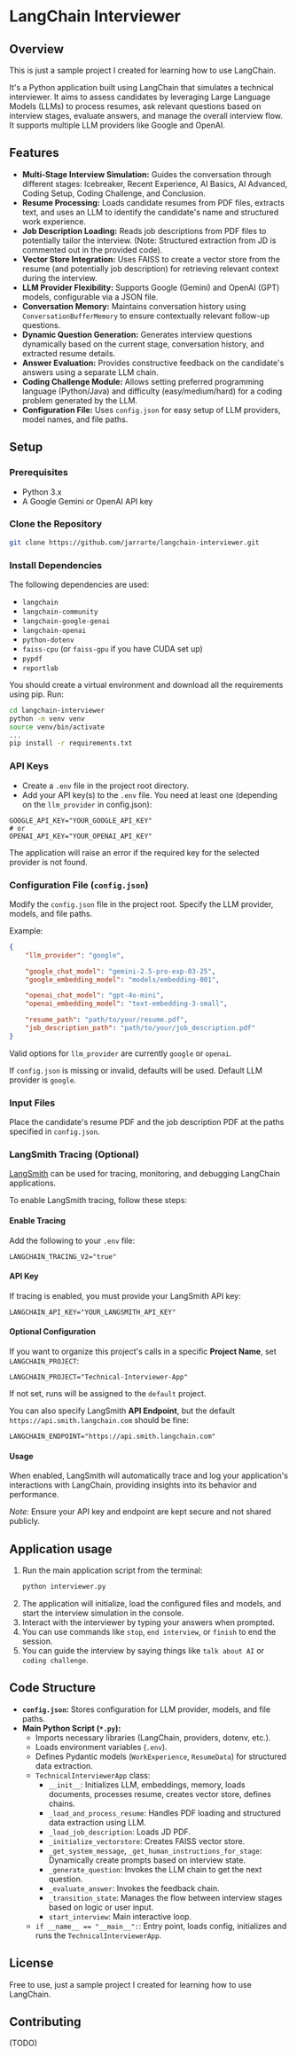 # LangChain Interviewer

## Overview

This is just a sample project I created for learning how to use LangChain.

It's a Python application built using LangChain that simulates a technical interviewer. It aims to assess candidates by leveraging Large Language Models (LLMs) to process resumes, ask relevant questions based on interview stages, evaluate answers, and manage the overall interview flow. It supports multiple LLM providers like Google and OpenAI.

## Features

* **Multi-Stage Interview Simulation:** Guides the conversation through different stages: Icebreaker, Recent Experience, AI Basics, AI Advanced, Coding Setup, Coding Challenge, and Conclusion.
* **Resume Processing:** Loads candidate resumes from PDF files, extracts text, and uses an LLM to identify the candidate's name and structured work experience.
* **Job Description Loading:** Reads job descriptions from PDF files to potentially tailor the interview. (Note: Structured extraction from JD is commented out in the provided code).
* **Vector Store Integration:** Uses FAISS to create a vector store from the resume (and potentially job description) for retrieving relevant context during the interview.
* **LLM Provider Flexibility:** Supports Google (Gemini) and OpenAI (GPT) models, configurable via a JSON file.
* **Conversation Memory:** Maintains conversation history using `ConversationBufferMemory` to ensure contextually relevant follow-up questions.
* **Dynamic Question Generation:** Generates interview questions dynamically based on the current stage, conversation history, and extracted resume details.
* **Answer Evaluation:** Provides constructive feedback on the candidate's answers using a separate LLM chain.
* **Coding Challenge Module:** Allows setting preferred programming language (Python/Java) and difficulty (easy/medium/hard) for a coding problem generated by the LLM.
* **Configuration File:** Uses `config.json` for easy setup of LLM providers, model names, and file paths.

## Setup

### Prerequisites

* Python 3.x
* A Google Gemini or OpenAI API key

### Clone the Repository

```bash
git clone https://github.com/jarrarte/langchain-interviewer.git
```

### Install Dependencies

The following dependencies are used:
* `langchain`
* `langchain-community`
* `langchain-google-genai`
* `langchain-openai`
* `python-dotenv`
* `faiss-cpu` (or `faiss-gpu` if you have CUDA set up)
* `pypdf`
* `reportlab`

You should create a virtual environment and download all the requirements using pip. 
Run:

```bash
cd langchain-interviewer
python -m venv venv
source venv/bin/activate
...
pip install -r requirements.txt
```

### API Keys

* Create a `.env` file in the project root directory.
* Add your API key(s) to the `.env` file. You need at least one (depending on the `llm_provider` in config.json):

```dotenv
GOOGLE_API_KEY="YOUR_GOOGLE_API_KEY"
# or
OPENAI_API_KEY="YOUR_OPENAI_API_KEY"
```
The application will raise an error if the required key for the selected provider is not found.

### Configuration File (`config.json`)

Modify the `config.json` file in the project root. Specify the LLM provider, models, and file paths. 

Example:
```json
{
    "llm_provider": "google",

    "google_chat_model": "gemini-2.5-pro-exp-03-25",
    "google_embedding_model": "models/embedding-001",

    "openai_chat_model": "gpt-4o-mini",
    "openai_embedding_model": "text-embedding-3-small",

    "resume_path": "path/to/your/resume.pdf",
    "job_description_path": "path/to/your/job_description.pdf"
}
```
Valid options for `llm_provider` are currently `google` or `openai`.

If `config.json` is missing or invalid, defaults will be used. Default LLM provider is `google`.

### Input Files
Place the candidate's resume PDF and the job description PDF at the paths specified in `config.json`. 

### LangSmith Tracing (Optional)

[LangSmith](https://smith.langchain.com/) can be used for tracing, monitoring, and debugging LangChain applications. 

To enable LangSmith tracing, follow these steps:

#### Enable Tracing

Add the following to your `.env` file:
```dotenv
LANGCHAIN_TRACING_V2="true"
```

#### API Key

If tracing is enabled, you must provide your LangSmith API key:
```dotenv
LANGCHAIN_API_KEY="YOUR_LANGSMITH_API_KEY"
```

#### Optional Configuration

If you want to organize this project's calls in a specific **Project Name**, set `LANGCHAIN_PROJECT`:
```dotenv
LANGCHAIN_PROJECT="Technical-Interviewer-App"
```
If not set, runs will be assigned to the `default` project.

You can also specify LangSmith **API Endpoint**, but the default `https://api.smith.langchain.com` 
should be fine:

```dotenv
LANGCHAIN_ENDPOINT="https://api.smith.langchain.com"
```

#### Usage
When enabled, LangSmith will automatically trace and log your application's interactions with LangChain, providing insights into its behavior and performance.

*Note:* Ensure your API key and endpoint are kept secure and not shared publicly.

## Application usage

1.  Run the main application script from the terminal:
    ```bash
    python interviewer.py
    ```
2.  The application will initialize, load the configured files and models, and start the interview simulation in the console.
3.  Interact with the interviewer by typing your answers when prompted.
4.  You can use commands like `stop`, `end interview`, or `finish` to end the session.
5.  You can guide the interview by saying things like `talk about AI` or `coding challenge`.

## Code Structure

* **`config.json`:** Stores configuration for LLM provider, models, and file paths.
* **Main Python Script (`*.py`):**
    * Imports necessary libraries (LangChain, providers, dotenv, etc.).
    * Loads environment variables (`.env`).
    * Defines Pydantic models (`WorkExperience`, `ResumeData`) for structured data extraction.
    * `TechnicalInterviewerApp` class:
        * `__init__`: Initializes LLM, embeddings, memory, loads documents, processes resume, creates vector store, defines chains.
        * `_load_and_process_resume`: Handles PDF loading and structured data extraction using LLM.
        * `_load_job_description`: Loads JD PDF.
        * `_initialize_vectorstore`: Creates FAISS vector store.
        * `_get_system_message`, `_get_human_instructions_for_stage`: Dynamically create prompts based on interview state.
        * `_generate_question`: Invokes the LLM chain to get the next question.
        * `_evaluate_answer`: Invokes the feedback chain.
        * `_transition_state`: Manages the flow between interview stages based on logic or user input.
        * `start_interview`: Main interactive loop.
    * `if __name__ == "__main__":`: Entry point, loads config, initializes and runs the `TechnicalInterviewerApp`.

## License

Free to use, just a sample project I created for learning how to use LangChain.

## Contributing

(TODO)